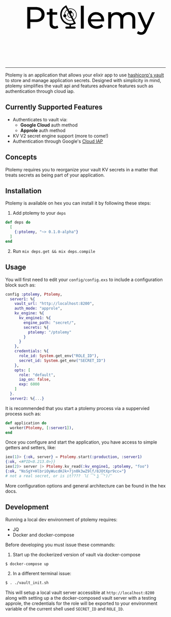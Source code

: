 <p align="center">
  <?xml version="1.0" encoding="UTF-8" standalone="no"?>
  <!DOCTYPE svg PUBLIC "-//W3C//DTD SVG 1.1//EN" "http://www.w3.org/Graphics/SVG/1.1/DTD/svg11.dtd">
  <svg width="100%" height="100%" viewBox="0 0 600 300" version="1.1" xmlns="http://www.w3.org/2000/svg" xmlns:xlink="http://www.w3.org/1999/xlink" xml:space="preserve" xmlns:serif="http://www.serif.com/" style="fill-rule:evenodd;clip-rule:evenodd;stroke-linejoin:round;stroke-miterlimit:1.41421;">
      <g transform="matrix(1.33333,0,0,1.33333,235.362,128.36)">
          <g transform="matrix(1,0,0,1,-50,-50)">
              <g transform="matrix(-0.69,0,0,0.69,84.5,15.5)">
                  <path d="M44.718,82.359C44.885,82.742 44.981,83.163 44.981,83.608L44.981,88.854L57.574,88.854C59.891,88.854 61.771,90.733 61.771,93.051C61.771,95.37 59.891,97.249 57.574,97.249L23.993,97.249C21.675,97.249 19.796,95.37 19.796,93.051C19.796,90.733 21.675,88.854 23.993,88.854L38.684,88.854L38.684,83.608C38.684,83.212 38.777,82.84 38.91,82.493C31.56,82.169 24.695,79.979 18.801,76.349C18.893,76.339 19.307,75.691 19.977,74.53C19.938,74.497 19.899,74.483 19.86,74.45C20.594,73.06 21.703,70.959 23.076,68.36C23.346,67.845 23.645,67.278 23.992,66.624C24.825,65.051 25.742,63.312 26.713,61.474C20.006,56.949 15.597,49.281 15.597,40.582C15.597,26.673 26.873,15.396 40.783,15.396C44.077,15.396 47.213,16.047 50.096,17.196C50.833,15.8 51.55,14.444 52.21,13.193C55.558,6.705 57.788,2.362 57.856,2.224C72.532,8.766 82.76,23.48 82.76,40.582C82.76,62.438 66.055,80.373 44.718,82.359ZM40.783,17.495C28.033,17.495 17.696,27.831 17.696,40.582C17.696,48.475 21.662,55.435 27.703,59.599C29.252,56.666 30.945,53.458 32.69,50.156C29.96,47.846 28.19,44.439 28.19,40.582C28.19,35.917 30.755,31.892 34.524,29.715C34.72,26.415 37.432,23.792 40.782,23.792C42.66,23.792 44.327,24.63 45.481,25.936C46.737,23.557 47.965,21.232 49.108,19.068C46.523,18.066 43.722,17.495 40.783,17.495ZM48.559,33.592C45.549,39.292 42.407,45.242 39.399,50.936C39.857,50.997 40.309,51.076 40.783,51.076C46.578,51.076 51.277,46.378 51.277,40.582C51.277,37.885 50.231,35.45 48.559,33.592ZM40.004,36.306C37.539,35.999 35.533,34.275 34.801,31.974C32.079,33.87 30.288,37.013 30.288,40.581C30.288,43.631 31.609,46.351 33.685,48.269C35.751,44.361 37.889,40.312 40.004,36.306ZM49.605,31.609C51.929,33.894 53.376,37.067 53.376,40.582C53.376,47.537 47.737,53.175 40.783,53.175C39.949,53.175 39.136,53.084 38.346,52.929C36.59,56.256 34.898,59.461 33.335,62.419C35.674,63.216 38.174,63.669 40.783,63.669C49.931,63.669 57.811,58.336 61.549,50.621C59.223,49.697 57.574,47.435 57.574,44.779C57.574,41.345 60.326,38.564 63.746,38.495C63.141,31.806 59.699,25.945 54.613,22.127C53.051,25.086 51.359,28.288 49.605,31.609ZM55.017,7.854C55.02,7.859 55.009,7.886 55.01,7.894C55.015,7.882 55.022,7.871 55.029,7.86C55.023,7.858 55.021,7.855 55.017,7.854ZM60.544,10.897C59.22,13.405 57.523,16.617 55.605,20.251C61.434,24.508 65.334,31.203 65.863,38.836C68.358,39.673 70.168,42.003 70.168,44.78C70.168,48.259 67.349,51.077 63.871,51.077C63.801,51.077 63.737,51.058 63.669,51.056C59.69,59.731 50.952,65.769 40.784,65.769C37.821,65.769 34.989,65.229 32.348,64.289C30.422,67.937 28.724,71.151 27.406,73.647C31.54,75.322 36.05,76.262 40.784,76.262C60.489,76.262 76.464,60.287 76.464,40.582C76.463,28.191 70.133,17.293 60.544,10.897Z"/>
              </g>
          </g>
      </g>
      <g transform="matrix(7.19123,0,0,7.19123,-928.487,-1071.13)">
          <path d="M148.299,162.644C149.131,163.337 149.547,164.292 149.547,165.508C149.547,166.724 149.131,167.679 148.299,168.372C147.467,169.065 146.326,169.412 144.875,169.412L142.107,169.412L142.107,172.804L140.507,172.804L140.507,161.604L144.875,161.604C146.326,161.604 147.467,161.951 148.299,162.644ZM147.147,167.372C147.68,166.94 147.947,166.319 147.947,165.508C147.947,164.697 147.68,164.076 147.147,163.644C146.614,163.212 145.84,162.996 144.827,162.996L142.107,162.996L142.107,168.02L144.827,168.02C145.84,168.02 146.614,167.804 147.147,167.372Z" style="fill-rule:nonzero;"/>
          <path d="M156.683,172.308C156.459,172.5 156.182,172.647 155.851,172.748C155.52,172.849 155.179,172.9 154.827,172.9C153.974,172.9 153.312,172.671 152.843,172.212C152.374,171.753 152.139,171.097 152.139,170.244L152.139,165.588L150.699,165.588L150.699,164.324L152.139,164.324L152.139,162.468L153.675,162.468L153.675,164.324L156.107,164.324L156.107,165.588L153.675,165.588L153.675,170.18C153.675,170.639 153.79,170.991 154.019,171.236C154.248,171.481 154.576,171.604 155.003,171.604C155.472,171.604 155.872,171.471 156.203,171.204L156.683,172.308Z" style="fill-rule:nonzero;"/>
          <rect x="168.411" y="160.932" width="1.536" height="11.872" style="fill-rule:nonzero;"/>
          <path d="M180.507,169.076L173.627,169.076C173.723,169.823 174.051,170.423 174.611,170.876C175.171,171.329 175.867,171.556 176.699,171.556C177.712,171.556 178.528,171.215 179.147,170.532L179.995,171.524C179.611,171.972 179.134,172.313 178.563,172.548C177.992,172.783 177.355,172.9 176.651,172.9C175.755,172.9 174.96,172.716 174.267,172.348C173.574,171.98 173.038,171.465 172.659,170.804C172.28,170.143 172.091,169.396 172.091,168.564C172.091,167.743 172.275,167.001 172.643,166.34C173.011,165.679 173.518,165.164 174.163,164.796C174.808,164.428 175.536,164.244 176.347,164.244C177.158,164.244 177.88,164.428 178.515,164.796C179.15,165.164 179.646,165.679 180.003,166.34C180.36,167.001 180.539,167.759 180.539,168.612C180.539,168.729 180.528,168.884 180.507,169.076ZM174.499,166.212C174.003,166.66 173.712,167.247 173.627,167.972L179.067,167.972C178.982,167.257 178.691,166.673 178.195,166.22C177.699,165.767 177.083,165.54 176.347,165.54C175.611,165.54 174.995,165.764 174.499,166.212Z" style="fill-rule:nonzero;"/>
          <path d="M195.811,165.172C196.435,165.791 196.747,166.708 196.747,167.924L196.747,172.804L195.211,172.804L195.211,168.1C195.211,167.279 195.022,166.66 194.643,166.244C194.264,165.828 193.723,165.62 193.019,165.62C192.24,165.62 191.622,165.863 191.163,166.348C190.704,166.833 190.475,167.529 190.475,168.436L190.475,172.804L188.939,172.804L188.939,168.1C188.939,167.279 188.75,166.66 188.371,166.244C187.992,165.828 187.451,165.62 186.747,165.62C185.968,165.62 185.35,165.863 184.891,166.348C184.432,166.833 184.203,167.529 184.203,168.436L184.203,172.804L182.667,172.804L182.667,164.324L184.139,164.324L184.139,165.588C184.448,165.151 184.854,164.817 185.355,164.588C185.856,164.359 186.427,164.244 187.067,164.244C187.728,164.244 188.315,164.377 188.827,164.644C189.339,164.911 189.734,165.3 190.011,165.812C190.331,165.321 190.776,164.937 191.347,164.66C191.918,164.383 192.56,164.244 193.275,164.244C194.342,164.244 195.187,164.553 195.811,165.172Z" style="fill-rule:nonzero;"/>
          <path d="M206.923,164.324L202.811,173.652C202.448,174.516 202.024,175.124 201.539,175.476C201.054,175.828 200.47,176.004 199.787,176.004C199.371,176.004 198.968,175.937 198.579,175.804C198.19,175.671 197.867,175.476 197.611,175.22L198.267,174.068C198.704,174.484 199.211,174.692 199.787,174.692C200.16,174.692 200.472,174.593 200.723,174.396C200.974,174.199 201.2,173.86 201.403,173.38L201.675,172.788L197.931,164.324L199.531,164.324L202.491,171.108L205.419,164.324L206.923,164.324Z" style="fill-rule:nonzero;"/>
      </g>
  </svg>
</p>

---
Ptolemy is an application that allows your elixir app to use [hashicorp's vault](https://github.com/hashicorp/vault) to store and manage application secrets. Designed with simplicity in mind, ptolemy simplifies the vault api and features advance features such as authentication through cloud iap.

## Currently Supported Features
- Authenticates to vault via:
  - **Google Cloud** auth method
  - **Approle** auth method
- KV V2 secret engine support (more to come!)
- Authentication through Google's [Cloud IAP](https://cloud.google.com/iap/)

## Concepts
Ptolemy requires you to reorganize your vault KV secrets in a matter that treats secrets as being part of your application.

## Installation
Ptolemy is available on hex you can install it by following these steps:

1. Add ptolemy to your `deps`
```elixir
def deps do
  [
    {:ptolemy, "~> 0.1.0-alpha"}
  ]
end
```
2. Run `mix deps.get && mix deps.compile`

## Usage
You will first need to edit your `config/config.exs` to include a configuration block such as:
```elixir
config :ptolemy, Ptolemy,
  server1: %{
    vault_url: "http://localhost:8200",
    auth_mode: "approle",
    kv_engine: %{
      kv_engine1: %{
        engine_path: "secret/",
        secrets: %{
          ptolemy: "/ptolemy"
        }
      }
    },
    credentials: %{
      role_id: System.get_env("ROLE_ID"),
      secret_id: System.get_env("SECRET_ID")
    },
    opts: [
      role: "default",
      iap_on: false,
      exp: 6000
    ]
  }.
  server2: %{...}
  ```

  It is recommended that you start a ptolemy process via a suppervied process such as:
  ```elixir
  def application do
    worker(Ptolemy, [:server1]),
  end
  ```
 Once you configure and start the application, you have access to simple getters and setters, like: 
  ```elixir
  iex(1)> {:ok, server} = Ptolemy.start(:production, :server1)
  {:ok, <#PID<0.213.0>}}
  iex(2)> server |> Ptolemy.kv_read(:kv_engine1, :ptolemy, "foo")
  {:ok, "NsSgY+HlbriOyWucdHJk+7jn0k3wZ9lf/8JOtXpr9cc="} 
  # not a real secret, or is it???? 乁( ͡° ͜ʖ ͡°)ㄏ
  ```
  More configuration options and general architecture can be found in the hex docs.

  ## Development

  Running a local dev environment of ptolemy requires:
  - JQ
  - Docker and docker-compose

  Before developing you must issue these commands:
  1. Start up the dockerized version of vault via docker-compose
  ```bash
  $ docker-compose up
  ```
  2. In a different terminal issue:
  ```bash
  $ . ./vault_init.sh
  ```

  This will setup a local vault server accessible at `http://localhost:8200` along with setting up a the docker-composed vault server with a testing approle, the credentials for the role will be exported to your environment variable of the current shell used `SECRET_ID` and `ROLE_ID`.
